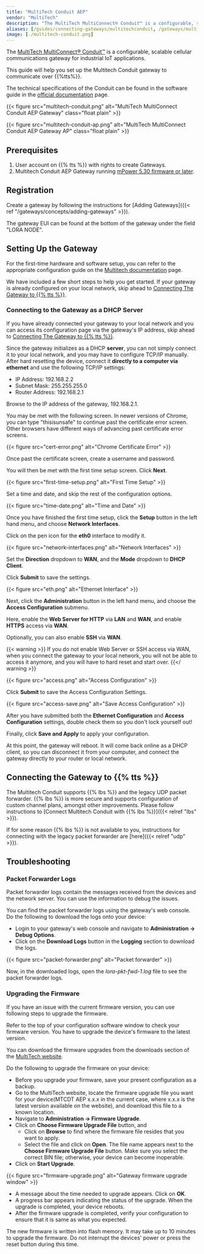 ```yaml
---
title: "MultiTech Conduit AEP"
vendor: "MultiTech"
description: "The MultiTech MultiConnect® Conduit™ is a configurable, scalable cellular communications gateway for industrial IoT applications."
aliases: [/guides/connecting-gateways/multitechconduit, /gateways/multitechconduit]
image: [./multitech-conduit.png]
---
```


The [MultiTech MultiConnect® Conduit™](http://www.multitech.net/developer/products/multiconnect-Conduit-platform/) is a configurable, scalable cellular communications gateway for industrial IoT applications. 

This guide will help you set up the Multitech Conduit gateway to communicate over {{%tts%}}.

<!--more-->

The technical specifications of the Conduit can be found in the software guide in the [official documentation](http://www.multitech.net/developer/products/multiconnect-conduit-platform/conduit/) page.

{{< figure src="multitech-conduit.png" alt="MultiTech MultiConnect Conduit AEP Gateway" class="float plain" >}}

{{< figure src="multitech-conduit-ap.png" alt="MultiTech MultiConnect Conduit AEP Gateway AP" class="float plain" >}}

## Prerequisites

1. User account on {{% tts %}} with rights to create Gateways.
2. Multitech Conduit AEP Gateway running [mPower 5.30 firmware or later](http://www.multitech.net/developer/downloads/).

## Registration

Create a gateway by following the instructions for [Adding Gateways]({{< ref "/gateways/concepts/adding-gateways" >}}).

The gateway EUI can be found at the bottom of the gateway under the field &quot;LORA NODE&quot;.

## Setting Up the Gateway

For the first-time hardware and software setup, you can refer to the appropriate configuration guide on the [Multitech documentation](http://www.multitech.net/developer/products/multiconnect-conduit-platform/conduit/) page.

We have included a few short steps to help you get started. If your gateway is already configured on your local network, skip ahead to [Connecting The Gateway to {{% tts %}}](#connecting-the-gateway-to-the-things-stack).

### Connecting to the Gateway as a DHCP Server

If you have already connected your gateway to your local network and you can access its configuration page via the gateway's IP address, skip ahead to [Connecting The Gateway to {{% tts %}}](#connecting-the-gateway-to-the-things-stack).

Since the gateway initializes as a DHCP **server**, you can not simply connect it to your local network, and you may have to configure TCP/IP manually. After hard resetting the device, connect it **directly to a computer via ethernet** and use the following TCP/IP settings:

- IP Address: 192.168.2.2
- Subnet Mask: 255.255.255.0
- Router Address: 192.168.2.1

Browse to the IP address of the gateway, 192.168.2.1.

You may be met with the following screen. In newer versions of Chrome, you can type "thisisunsafe" to continue past the certificate error screen. Other browsers have different ways of advancing past certificate error screens.

{{< figure src="cert-error.png" alt="Chrome Certificate Error" >}}

Once past the certificate screen, create a username and password.

You will then be met with the first time setup screen. Click **Next**.

{{< figure src="first-time-setup.png" alt="First Time Setup" >}}

Set a time and date, and skip the rest of the configuration options.

{{< figure src="time-date.png" alt="Time and Date" >}}

Once you have finished the first time setup, click the **Setup** button in the left hand menu, and choose **Network Interfaces**.

Click on the pen icon for the **eth0** interface to modify it.

{{< figure src="network-interfaces.png" alt="Network Interfaces" >}}

Set the **Direction** dropdown to **WAN**, and the **Mode** dropdown to **DHCP Client**.

Click **Submit** to save the settings.

{{< figure src="eth.png" alt="Ethernet Interface" >}}

Next, click the **Administration** button in the left hand menu, and choose the **Access Configuration** submenu.

Here, enable the **Web Server for HTTP** via **LAN** and **WAN**, and enable **HTTPS** access via **WAN**.

Optionally, you can also enable **SSH** via **WAN**.

{{< warning >}} If you do not enable Web Server or SSH access via WAN, when you connect the gateway to your local network, you will not be able to access it anymore, and you will have to hard reset and start over. {{</ warning >}}

{{< figure src="access.png" alt="Access Configuration" >}}

Click **Submit** to save the Access Configuration Settings.

{{< figure src="access-save.png" alt="Save Access Configuration" >}}

After you have submitted both the **Ethernet Configuration** and **Access Configuration** settings, double check them so you don't lock yourself out!

Finally, click **Save and Apply** to apply your configuration.

At this point, the gateway will reboot. It will come back online as a DHCP client, so you can disconnect it from your computer, and connect the gateway directly to your router or local network.

## Connecting the Gateway to {{% tts %}}

The Multitech Conduit supports {{% lbs %}} and the legacy UDP packet forwarder. {{% lbs %}} is more secure and supports configuration of custom channel plans, amongst other improvements. Please follow instructions to [Connect Multitech Conduit with {{% lbs %}}]({{< relref "lbs" >}}).

If for some reason {{% lbs %}} is not available to you, instructions for connecting with the legacy packet forwarder are [here]({{< relref "udp" >}}).

## Troubleshooting

### Packet Forwarder Logs

Packet forwarder logs contain the messages received from the devices and the network server. You can use the information to debug the issues.

You can find the packet forwarder logs using the gateway&apos;s web console. Do the following to download the logs onto your device:

- Login to your gateway&apos;s web console and navigate to **Administration -> Debug Options**.
- Click on the **Download Logs** button in the **Logging** section to download the logs.

{{< figure src="packet-forwarder.png" alt="Packet forwarder" >}}

Now, in the downloaded logs, open the *lora-pkt-fwd-1.log* file to see the packet forwarder logs.

### Upgrading the Firmware

If you have an issue with the current firmware version, you can use following steps to upgrade the firmware.

Refer to the top of your configuration software window to check your firmware version. You have to upgrade the device&apos;s firmware to the latest version.

You can download the firmware upgrades from the downloads section of the [MultiTech website](http://www.multitech.net/developer/downloads/).

Do the following to upgrade the firmware on your device:

- Before you upgrade your firmware, save your present configuration as a backup.
- Go to the MultiTech website, locate the firmware upgrade file you want for your device(MTCDT AEP x.x.x in the current case, where x.x.x is the latest version available on the website), and download this file to a known location.
- Navigate to **Administration -> Firmware Upgrade**.
- Click on **Choose Firmware Upgrade File** button, and
  - Click on **Browse** to find where the firmware file resides that you want to apply.
  - Select the file and click on **Open**. The file name appears next to the **Choose Firmware Upgrade File** button. Make sure you select the correct BIN file; otherwise, your device can become inoperable.
- Click on **Start Upgrade**.

{{< figure src="firmware-upgrade.png" alt="Gateway firmware upgrade window" >}}

- A message about the time needed to upgrade appears. Click on **OK**.
- A progress bar appears indicating the status of the upgrade. When the upgrade is completed, your device reboots.
- After the firmware upgrade is completed, verify your configuration to ensure that it is same as what you expected.

The new firmware is written into flash memory. It may take up to 10 minutes to upgrade the firmware. Do not interrupt the devices&apos; power or press the reset button during this time.
